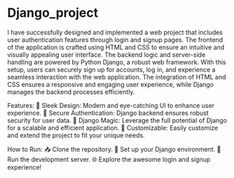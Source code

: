 # Django_project
I have successfully designed and implemented a web project that includes user authentication features through login and signup pages. 
The frontend of the application is crafted using HTML and CSS to ensure an intuitive and visually appealing user interface. The backend 
logic and server-side handling are powered by Python Django, a robust web framework. With this setup, users can securely sign up for 
accounts, log in, and experience a seamless interaction with the web application. The integration of HTML and CSS ensures a responsive 
and engaging user experience, while Django manages the backend processes efficiently.

Features:
🎨 Sleek Design: Modern and eye-catching UI to enhance user experience.
🔐 Secure Authentication: Django backend ensures robust security for user data.
🚀 Django Magic: Leverage the full potential of Django for a scalable and efficient application.
📝 Customizable: Easily customize and extend the project to fit your unique needs.

How to Run:
📥 Clone the repository.
🚀 Set up your Django environment.
🚢 Run the development server.
🌐 Explore the awesome login and signup experience!
